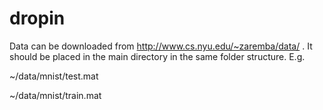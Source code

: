 dropin
======
Data can be downloaded from http://www.cs.nyu.edu/~zaremba/data/ . It should be placed in the main directory in the same folder structure. E.g.

~/data/mnist/test.mat

~/data/mnist/train.mat
